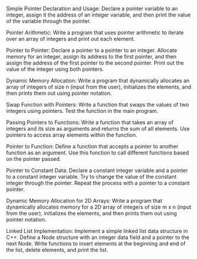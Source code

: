 Simple Pointer Declaration and Usage:
Declare a pointer variable to an integer, assign it the address of an integer variable, and then print the value of the variable through the pointer.

Pointer Arithmetic:
Write a program that uses pointer arithmetic to iterate over an array of integers and print out each element.

Pointer to Pointer:
Declare a pointer to a pointer to an integer. Allocate memory for an integer, assign its address to the first pointer, and then assign the address of the first pointer to the second pointer. Print out the value of the integer using both pointers.

Dynamic Memory Allocation:
Write a program that dynamically allocates an array of integers of size n (input from the user), initializes the elements, and then prints them out using pointer notation.

Swap Function with Pointers:
Write a function that swaps the values of two integers using pointers. Test the function in the main program.

Passing Pointers to Functions:
Write a function that takes an array of integers and its size as arguments and returns the sum of all elements. Use pointers to access array elements within the function.

Pointer to Function:
Define a function that accepts a pointer to another function as an argument. Use this function to call different functions based on the pointer passed.

Pointer to Constant Data:
Declare a constant integer variable and a pointer to a constant integer variable. Try to change the value of the constant integer through the pointer. Repeat the process with a pointer to a constant pointer.

Dynamic Memory Allocation for 2D Arrays:
Write a program that dynamically allocates memory for a 2D array of integers of size m x n (input from the user), initializes the elements, and then prints them out using pointer notation.

Linked List Implementation:
Implement a simple linked list data structure in C++. Define a Node structure with an integer data field and a pointer to the next Node. Write functions to insert elements at the beginning and end of the list, delete elements, and print the list.
